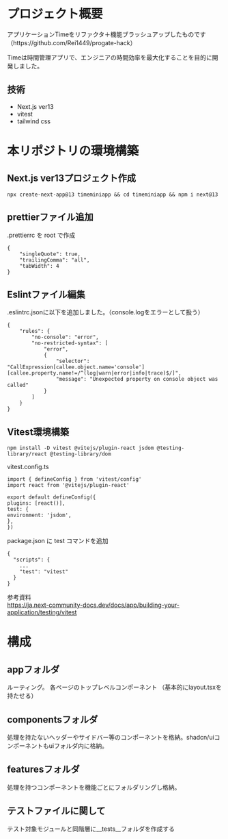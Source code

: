 <h1>プロジェクト概要</h1>
<p>アプリケーションTimeをリファクタ＋機能ブラッシュアップしたものです（https://github.com/Rei1449/progate-hack）</p>
<p>Timeは時間管理アプリで、エンジニアの時間効率を最大化することを目的に開発しました。</p>

<h2>技術</h2>
<ul><li> Next.js ver13</li><li>vitest</li><li> tailwind css</li></ul>

<h1>本リポジトリの環境構築</h1>
<h2>Next.js ver13プロジェクト作成</h2>

```
npx create-next-app@13 timeminiapp && cd timeminiapp && npm i next@13
```

<h2>prettierファイル追加</h2>

.prettierrc を root で作成

```.prettierrc
{
    "singleQuote": true,
    "trailingComma": "all",
    "tabWidth": 4
}
```

<h2>Eslintファイル編集</h2>
.eslintrc.jsonに以下を追加しました。（console.logをエラーとして扱う）

```
{
    "rules": {
        "no-console": "error",
        "no-restricted-syntax": [
            "error",
            {
                "selector": "CallExpression[callee.object.name='console'][callee.property.name!=/^(log|warn|error|info|trace)$/]",
                "message": "Unexpected property on console object was called"
            }
        ]
    }
}
```

<h2>Vitest環境構築</h2>

```
npm install -D vitest @vitejs/plugin-react jsdom @testing-library/react @testing-library/dom
```

<p>vitest.config.ts</p>

```
import { defineConfig } from 'vitest/config'
import react from '@vitejs/plugin-react'

export default defineConfig({
plugins: [react()],
test: {
environment: 'jsdom',
},
})
```

package.json に test コマンドを追加

```
{
  "scripts": {
    ...
    "test": "vitest"
  }
}
```

参考資料<br/>
https://ja.next-community-docs.dev/docs/app/building-your-application/testing/vitest

<h1>構成</h1>
<h2>appフォルダ</h2>
ルーティング。
各ページのトップレベルコンポーネント
（基本的にlayout.tsxを持たせる）
<h2>componentsフォルダ</h2>
処理を持たないヘッダーやサイドバー等のコンポーネントを格納。shadcn/uiコンポーネントもuiフォルダ内に格納。
<h2>featuresフォルダ</h2>
処理を持つコンポーネントを機能ごとにフォルダリングし格納。

<h2>テストファイルに関して</h2>
<p>テスト対象モジュールと同階層に__tests__フォルダを作成する</p>
